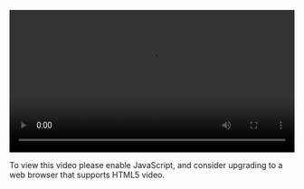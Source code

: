 <video controls="" style="width: 100%; display: block;"><source src="http://o86bpj665.bkt.clouddn.com/hand-in-hand-react/22-react-redux.mp4" type="video/mp4"><p>To view this video please enable JavaScript, and consider upgrading to a web browser that supports HTML5 video.</p></video>
